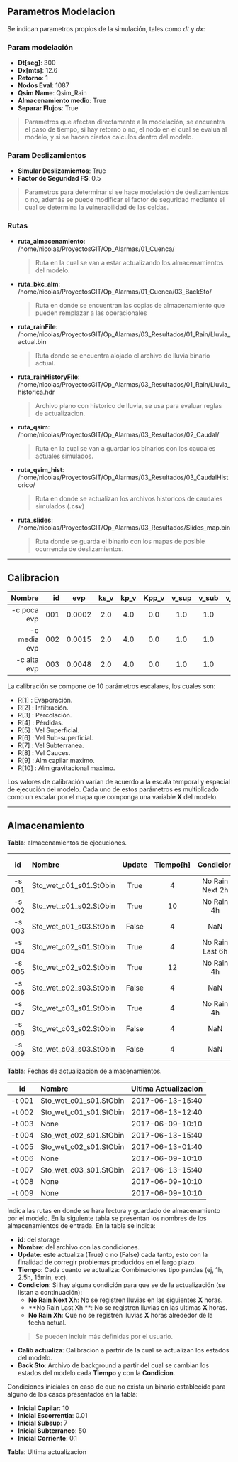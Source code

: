 ## Parametros Modelacion

Se indican parametros propios de la simulación, tales como $dt$ y $dx$:

### Param modelación

- **Dt[seg]**: 300
- **Dx[mts]**: 12.6
- **Retorno**: 1
- **Nodos Eval**: 1087
- **Qsim Name**: Qsim_Rain
- **Almacenamiento medio**: True
- **Separar Flujos**: True

> Parametros que afectan directamente a la modelación, se encuentra el paso de tiempo, 
	si hay retorno o no, el nodo en el cual se evalua al modelo, y si se hacen ciertos 
	calculos dentro del modelo.

### Param Deslizamientos

- **Simular Deslizamientos**: True
- **Factor de Seguridad FS**: 0.5

> Parametros para determinar si se hace modelación de deslizamientos o no, además se 
puede modificar el factor de seguridad mediante el cual se determina la vulnerabilidad 
de las celdas.

### Rutas

- **ruta_almacenamiento**: /home/nicolas/ProyectosGIT/Op_Alarmas/01_Cuenca/
	> Ruta en la cual se van a estar actualizando los almacenamientos del modelo.
- **ruta_bkc_alm**: /home/nicolas/ProyectosGIT/Op_Alarmas/01_Cuenca/03_BackSto/
	> Ruta en donde se encuentran las copias de almacenamiento que pueden remplazar a las operacionales
- **ruta_rainFile**: /home/nicolas/ProyectosGIT/Op_Alarmas/03_Resultados/01_Rain/Lluvia_actual.bin
	> Ruta donde se encuentra alojado el archivo de lluvia binario actual.
- **ruta_rainHistoryFile**: /home/nicolas/ProyectosGIT/Op_Alarmas/03_Resultados/01_Rain/Lluvia_historica.hdr
	> Archivo plano con historico de lluvia, se usa para evaluar reglas de actualizacion.
- **ruta_qsim**: /home/nicolas/ProyectosGIT/Op_Alarmas/03_Resultados/02_Caudal/
	> Ruta en la cual se van a guardar los binarios con los caudales actuales simulados.
- **ruta_qsim_hist**: /home/nicolas/ProyectosGIT/Op_Alarmas/03_Resultados/03_CaudalHistorico/
	> Ruta en donde se actualizan los archivos historicos de caudales simulados (**.csv**)
- **ruta_slides**: /home/nicolas/ProyectosGIT/Op_Alarmas/03_Resultados/Slides_map.bin
	> Ruta donde se guarda el binario con los mapas de posible ocurrencia de deslizamientos.
___
## Calibracion

|Nombre | id| evp | ks_v | kp_v | Kpp_v | v_sup | v_sub | v_supt | v_cau | Hu | Hg |
|--------:|----:|:---:|:----:|:----:|:-----:|:-----:|:-----:|:------:|:-----:|:--:|:--:|
| -c poca evp | 001 | 0.0002| 2.0|4.0|0.0|1.0|1.0|1.0|0.9|1.0|1.0|
| -c media evp | 002 | 0.0015| 2.0|4.0|0.0|1.0|1.0|1.0|0.9|1.0|1.0|
| -c alta evp | 003 | 0.0048| 2.0|4.0|0.0|1.0|1.0|1.0|0.9|1.0|1.0|

La calibración se compone de 10 parámetros escalares, los cuales son:

- R[1] : Evaporación.
- R[2] : Infiltración.
- R[3] : Percolación.
- R[4] : Pérdidas.
- R[5] : Vel Superficial.
- R[6] : Vel Sub-superficial.
- R[7] : Vel Subterranea.
- R[8] : Vel Cauces.
- R[9] : Alm capilar maximo.
- R[10] : Alm gravitacional maximo.

Los valores de calibración varían de acuerdo a la escala temporal y 
espacial de ejecución del modelo.  Cada uno de estos parámetros es 
multiplicado como un escalar por el mapa que componga una variable **X**
del modelo. 
___
## Almacenamiento 

**Tabla**: almacenamientos de ejecuciones.

|id| Nombre                   | Update | Tiempo[h] | Condicion  | Calib Actualiza | Back Sto        | Slides |
|:-:|:------------------------|:-------:|:------:|:----------:|:---------------:|:---------------:|:------:|
| -s 001| Sto_wet_c01_s01.StObin | True    | 4     | No Rain Next 2h| 001          | Sto_wet-s01.StoBin | True|
| -s 002| Sto_wet_c01_s02.StObin | True    | 10    | No Rain 4h | 001          | None            | False  |
| -s 003| Sto_wet_c01_s03.StObin | False   | 4     | NaN | 001          | None            | False  |
| -s 004| Sto_wet_c02_s01.StObin | True    | 4     | No Rain Last 6h| 002          | Sto_wet-s02.StoBin | True|
| -s 005| Sto_wet_c02_s02.StObin | True    | 12    | No Rain 4h | 002          | None            | False  |
| -s 006| Sto_wet_c02_s03.StObin | False   | 4     | NaN | 002          | None            | False  |
| -s 007| Sto_wet_c03_s01.StObin | True    | 4     | No Rain 4h| 003          | Sto_wet-s03.StoBin | True|
| -s 008| Sto_wet_c03_s02.StObin | False   | 4     | NaN | 003          | None            | False  |
| -s 009| Sto_wet_c03_s03.StObin | False   | 4     | NaN | 003          | None            | False  |

**Tabla**: Fechas de actualizacion de almacenamientos.

|id     | Nombre                 | Ultima Actualizacion |
|:-----:|:-----------------------|:--------------------:|
| -t 001|Sto_wet_c01_s01.StObin|2017-06-13-15:40|
| -t 002|Sto_wet_c01_s01.StObin|2017-06-13-12:40|
| -t 003|None|2017-06-09-10:10|
| -t 004|Sto_wet_c02_s01.StObin|2017-06-13-15:40|
| -t 005|Sto_wet_c02_s01.StObin|2017-06-13-01:40|
| -t 006|None|2017-06-09-10:10|
| -t 007|Sto_wet_c03_s01.StObin|2017-06-13-15:40|
| -t 008|None|2017-06-09-10:10|
| -t 009|None|2017-06-09-10:10|

Indica las rutas en donde se hara lectura y guardado de almacenamiento por el modelo. En la 
siguiente tabla se presentan los nombres de los almacenamientos de entrada.  En la tabla se indica:

- **id**: del storage
- **Nombre**: del archivo con las condiciones.
- **Update**: este actualiza (True) o no (False) cada tanto, esto con la finalidad de corregir problemas producidos en el largo plazo.
- **Tiempo**: Cada cuanto se actualiza: Combinaciones tipo pandas (ej, 1h, 2.5h, 15min, etc).
- **Condicion**: Si hay alguna condición para que se de la actualización (se listan a continuación):
    - **No Rain Next Xh**: No se registren lluvias en las siguientes **X** horas.
    - **No Rain Last Xh **: No se registren lluvias en las ultimas **X** horas.
    - **No Rain Xh**: Que no se registren lluvias **X** horas alrededor de la fecha actual.
    > Se pueden incluir más definidas por el usuario.
- **Calib actualiza**: Calibracion a partrir de la cual se actualizan los estados del modelo.
- **Back Sto**: Archivo de background a partir del cual se cambian los estados del modelo cada **Tiempo** y con la **Condicion**.

Condiciones iniciales en caso de que no exista un binario establecido 
para alguno de los casos presentados en la tabla:

- **Inicial Capilar**: 10
- **Inicial Escorrentia**: 0.01
- **Inicial Subsup**: 7
- **Inicial Subterraneo**: 50
- **Inicial Corriente**: 0.1

**Tabla**: Ultima actualizacion

